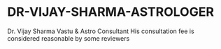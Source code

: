 # DR-VIJAY-SHARMA-ASTROLOGER
Dr. Vijay Sharma Vastu &amp; Astro Consultant His consultation fee is considered reasonable by some reviewers
